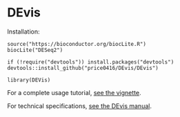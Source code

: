 # DEvis

Installation:
```
source("https://bioconductor.org/biocLite.R")
biocLite("DESeq2")

if (!require("devtools")) install.packages("devtools")
devtools::install_github("price0416/DEvis/DEvis")

library(DEVis)
```

For a complete usage tutorial, [see the vignette](https://github.com/price0416/DEvis/blob/master/DEVis/vignettes/DEVis_vignette.pdf).


For technical specifications, [see the DEvis manual](https://github.com/price0416/DEvis/blob/master/DEVis/man/DEVis.pdf).
